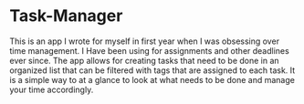 Task-Manager
============

This is an app I wrote for myself in first year when I was obsessing over time management. I Have been using for assignments and other deadlines ever since. The app allows for creating tasks that need to be done in an organized list that can be filtered with tags that are assigned to each task. It is a simple way to at a glance to look at what needs to be done and manage your time accordingly.
